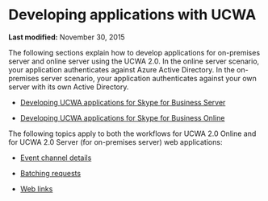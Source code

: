 
# Developing applications with UCWA

 **Last modified:** November 30, 2015

The following sections explain how to develop applications for on-premises server and online server using the UCWA 2.0. In the online server scenario, your application authenticates against Azure Active Directory. In the on-premises server scenario, your application authenticates against your own server with its own Active Directory.

- [Developing UCWA applications for Skype for Business Server](DevelopingUCWAApplicationsForSkypeForBusinessServer.md)
    
- [Developing UCWA applications for Skype for Business Online](DevelopingUCWAApplicationsForSfBOnline.md)
    
The following topics apply to both the workflows for UCWA 2.0 Online and for UCWA 2.0 Server (for on-premises server) web applications:

- [Event channel details](EventChannelDetails.md)
    
- [Batching requests](BatchingRequests.md)
    
- [Web links](WebLinks.md)
    
